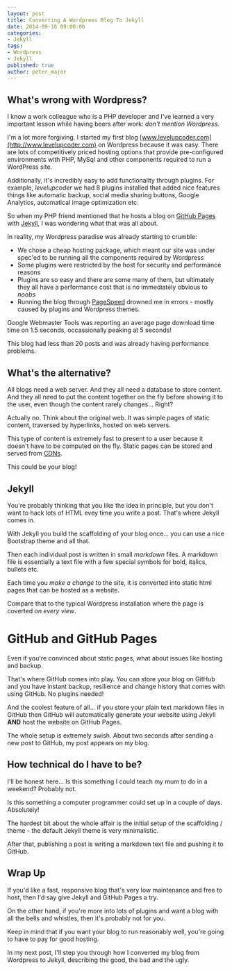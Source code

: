 ```yaml
---
layout: post
title: Converting A Wordpress Blog To Jekyll
date: 2014-09-16 09:00:00
categories:
- Jekyll
tags:
- Wordpress
- Jekyll
published: true
author: peter_major
---
```

## What's wrong with Wordpress?

I know a work colleague who is a PHP developer and I've learned a very important lesson while having beers after work: _don't mention Wordpress_.

I'm a lot more forgiving. I started my first blog [www.levelupcoder.com](http://www.levelupcoder.com) on Wordpress because it was easy. There are lots of competitively priced hosting options that provide pre-configured environments with PHP, MySql and other components required to run a WordPress site.

Additionally, it's incredibly easy to add functionality through plugins. For example, _levelupcoder_ we had 8 plugins installed that added nice features things like automatic backup, social media sharing buttons, Google Analytics, automatical image optimization etc.

So when my PHP friend mentioned that he hosts a blog on [GitHub Pages](https://pages.github.com/) with [Jekyll](http://jekyllrb.com/), I was wondering what that was all about.

In reality, my Wordpress paradise was already starting to crumble:

* We chose a cheap hosting package, which meant our site was under spec'ed to be running all the components required by Wordpress
* Some plugins were restricted by the host for security and performance reasons
* Plugins are so easy and there are some many of them, but ultimately they all have a performance cost that is no immediately obvious to _noobs_
* Running the blog through [PageSpeed](https://developers.google.com/speed/pagespeed/) drowned me in errors - mostly caused by plugins and Wordpress themes.

Google Webmaster Tools was reporting an average page download time time on 1.5 seconds, occassionally peaking at 5 seconds!

This blog had less than 20 posts and was already having performance problems.

<!--more-->

## What's the alternative?

All blogs need a web server. And they all need a database to store content. And they all need to put the content together on the fly before showing it to the user, even though the content rarely changes... Right?

Actually no. Think about the original web. It was simple pages of static content, traversed by hyperlinks, hosted on web servers.

This type of content is extremely fast to present to a user because it doesn't have to be computed on the fly. Static pages can be stored and served from [CDNs](http://en.wikipedia.org/wiki/Content_delivery_network).

This could be your blog!

## Jekyll

You're probably thinking that you like the idea in principle, but you don't want to hack lots of HTML evey time you write a post. That's where Jekyll comes in.

With Jekyll you build the scaffolding of your blog once... you can use a nice Bootstrap theme and all that.

Then each individual post is written in small _markdown_ files. A markdown file is essentially a text file with a few special symbols for bold, italics, bullets etc.

Each time you _make a change_ to the site, it is converted into static html pages that can be hosted as a website.

Compare that to the typical Wordpress installation where the page is coverted _on every view_.

# GitHub and GitHub Pages

Even if you're convinced about static pages, what about issues like hosting and backup.

That's where GitHub comes into play. You can store your blog on GitHub and you have instant backup, resilience and change history that comes with using GitHub. No plugins needed!

And the coolest feature of all... if you store your plain text markdown files in GitHub then GitHub will automatically generate your website using Jekyll __AND__ host the website on GitHub Pages.

The whole setup is extremely swish. About two seconds after sending a new post to GitHub, my post appears on my blog.

## How technical do I have to be?

I'll be honest here... Is this something I could teach my mum to do in a weekend? Probably not.

Is this something a computer programmer could set up in a couple of days. Absolutely!

The hardest bit about the whole affair is the initial setup of the scaffolding / theme - the default Jekyll theme is very minimalistic.

After that, publishing a post is writing a markdown text file and pushing it to GitHub.

## Wrap Up

If you'd like a fast, responsive blog that's very low maintenance and free to host, then I'd say give Jekyll and GitHub Pages a try.

On the other hand, if you're more into lots of plugins and want a blog with all the bells and whistles, then it's probably not for you.

Keep in mind that if you want your blog to run reasonably well, you're going to have to pay for good hosting.

In my next post, I'll step you through how I converted my blog from Wordpress to Jekyll, describing the good, the bad and the ugly.


 

